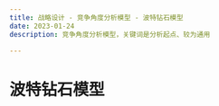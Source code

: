 ```yaml
---
title: 战略设计 - 竞争角度分析模型 - 波特钻石模型
date: 2023-01-24
description: 竞争角度分析模型，关键词是分析起点、较为通用

---
```


# 波特钻石模型